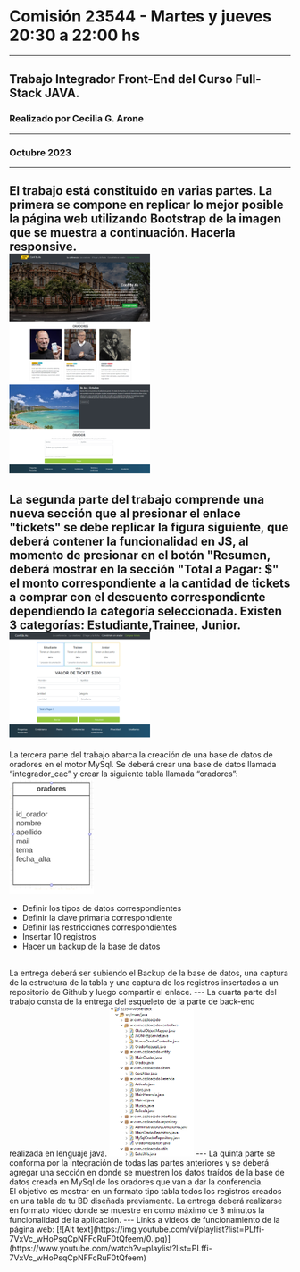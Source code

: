 # Comisión 23544 - Martes y jueves 20:30 a 22:00 hs
---
## Trabajo Integrador Front-End del Curso Full-Stack JAVA. 
### Realizado por Cecilia G. Arone 
---
### Octubre 2023
---
El trabajo está constituido en varias partes.
La primera se compone en replicar lo mejor posible la página web utilizando Bootstrap de la imagen que se muestra a continuación. Hacerla responsive.
<br>
<img src="./assets/imgs/final_front_2021.jpg" width="50%" height="50%">
---
La segunda parte del trabajo comprende una nueva sección que al presionar el enlace "tickets" se debe replicar la figura siguiente, que deberá contener la funcionalidad en JS, al momento de presionar en el botón "Resumen, deberá mostrar en la sección "Total a Pagar: $" el monto correspondiente a la cantidad de tickets a comprar con el descuento correspondiente dependiendo la categoría seleccionada. Existen 3 categorías: Estudiante,Trainee, Junior. 
<br>
<img src="./assets/imgs/Final_js_front_2021.png" width="50%" height="50%">
---
La tercera parte del trabajo abarca la creación de una base de datos de oradores en el motor MySql.
Se deberá crear una base de datos llamada “integrador_cac” y crear la siguiente tabla llamada “oradores”:
<br>
<img src="./assets/imgs/formato_tabla.png" width="30%" height="30%">
* Definir los tipos de datos correspondientes
* Definir la clave primaria correspondiente
* Definir las restricciones correspondientes
* Insertar 10 registros
* Hacer un backup de la base de datos
<br>
La entrega deberá ser subiendo el Backup de la base de datos, una captura de la estructura de la tabla y una captura de los registros insertados a un repositorio de Github y luego compartir el enlace.
---
La cuarta parte del trabajo consta de la entrega del esqueleto de la parte de back-end realizada en lenguaje java.
 <img src="./assets/imgs/Esqueleto_JAVA.png" width="30%" height="30%">
---
La quinta parte se conforma por la integración de todas las partes anteriores y se deberá agregar una sección en donde se muestren los datos traídos de la base de datos creada en MySql de los oradores que van a dar la conferencia.
<br>
El objetivo es mostrar en un formato tipo tabla todos los registros creados en una tabla de tu BD diseñada previamente.
La entrega deberá realizarse en formato video donde se muestre en como máximo de 3 minutos la funcionalidad de la aplicación.
---
Links a videos de funcionamiento de la página web:
[![Alt text](https://img.youtube.com/vi/playlist?list=PLffi-7VxVc_wHoPsqCpNFFcRuF0tQfeem/0.jpg)](https://www.youtube.com/watch?v=playlist?list=PLffi-7VxVc_wHoPsqCpNFFcRuF0tQfeem)
